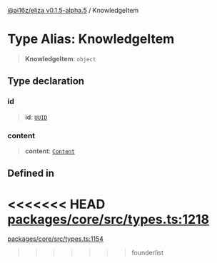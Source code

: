 [@ai16z/eliza v0.1.5-alpha.5](../index.md) / KnowledgeItem

# Type Alias: KnowledgeItem

> **KnowledgeItem**: `object`

## Type declaration

### id

> **id**: [`UUID`](UUID.md)

### content

> **content**: [`Content`](../interfaces/Content.md)

## Defined in

<<<<<<< HEAD
[packages/core/src/types.ts:1218](https://github.com/ai16z/eliza/blob/main/packages/core/src/types.ts#L1218)
=======
[packages/core/src/types.ts:1154](https://github.com/konstantine25b/eliza/blob/main/packages/core/src/types.ts#L1154)
>>>>>>> founderlist
